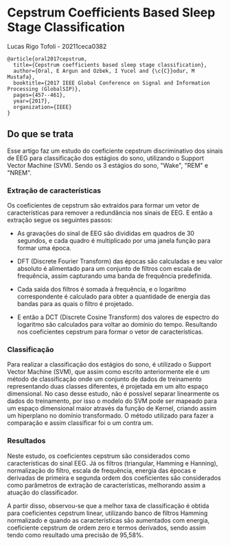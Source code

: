 # Cepstrum Coefficients Based Sleep Stage Classification
Lucas Rigo Tofoli - 20211ceca0382

```
@article{oral2017cepstrum,
  title={Cepstrum coefficients based sleep stage classification},
  author={Oral, E Argun and Ozbek, I Yucel and {\c{C}}odur, M Mustafa},
  booktitle={2017 IEEE Global Conference on Signal and Information Processing (GlobalSIP)},
  pages={457--461},
  year={2017},
  organization={IEEE}
}
```

## Do que se trata
Esse artigo faz um estudo do coeficiente cepstrum discriminativo dos sinais de EEG para classificação dos estágios do sono, utilizando o Support Vector Machine (SVM). Sendo os 3 estágios do sono, "Wake", "REM" e "NREM".

### Extração de características

Os coeficientes de cepstrum são extraídos para formar um vetor de características para remover a redundância nos sinais de EEG. E então a extração segue os seguintes passos:

- As gravações do sinal de EEG são divididas em quadros de 30 segundos, e cada quadro é multiplicado por uma janela função para formar uma época.

- DFT (Discrete Fourier Transform) das épocas são calculadas e seu valor absoluto é alimentado para um conjunto de filtros com escala de frequência, assim capturando uma banda de frequência predefinida.

- Cada saída dos filtros é somada à frequência, e o logaritmo correspondente é calculado para obter a quantidade de energia das bandas para as quais o filtro é projetado.

- E então a DCT (Discrete Cosine Transform) dos valores de espectro do logaritmo são calculados para voltar ao domínio do tempo. Resultando nos coeficientes cepstrum para formar o vetor de características.

### Classificação

Para realizar a classificação dos estágios do sono, é utilizado o Support Vector Machine (SVM), que assim como escrito anteriormente ele é um método de classificação onde um conjunto de dados de treinamento representando duas classes diferentes, é projetada em um alto espaço dimensional. No caso desse estudo, não é possível separar linearmente os dados do treinamento, por isso o modelo do SVM pode ser mapeado para um espaço dimensional maior através da função de Kernel, criando assim um hiperplano no domínio transformado. O método utilizado para fazer a comparação e assim classificar foi o um contra um.

### Resultados

Neste estudo, os coeficientes cepstrum são considerados como características do sinal EEG. Já os filtros (triangular, Hamming e Hanning), normalização do filtro, escala de frequência, energia das épocas e derivadas de primeira e segunda ordem dos coeficientes são considerados como parâmetros de extração de características, melhorando assim a atuação do classificador.

A partir disso, observou-se que a melhor taxa de classificação é obtida para coeficientes cepstrum linear, utilizando banco de filtros Hamming normalizado e quando as características são aumentados com energia, coeficiente cepstrum de ordem zero e termos derivados, sendo assim  tendo como resultado uma precisão de 95,58%.

